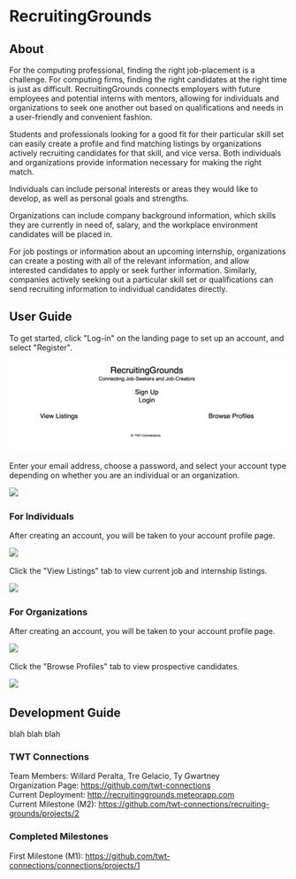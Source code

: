 # RecruitingGrounds 

## About
For the computing professional, finding the right job-placement is a challenge. For computing firms, finding the right candidates at the right time is just as difficult. RecruitingGrounds connects employers with future employees and potential interns with mentors, allowing for individuals and organizations to seek one another out based on qualifications and needs in a user-friendly and convenient fashion.

Students and professionals looking for a good fit for their particular skill set can easily create a profile and find matching listings by organizations actively recruiting candidates for that skill, and vice versa. Both individuals and organizations provide information necessary for making the right match. 

Individuals can include personal interests or areas they would like to develop, as well as personal goals and strengths.

Organizations can include company background information, which skills they are currently in need of, salary, and the workplace environment candidates will be placed in.

For job postings or information about an upcoming internship, organizations can create a posting with all of the relevant information, and allow interested candidates to apply or seek further information. Similarly, companies actively seeking out a particular skill set or qualifications can send recruiting information to individual candidates directly.

## User Guide
To get started, click "Log-in" on the landing page to set up an account, and select "Register".

<img src="LandingPage.png"/>

Enter your email address, choose a password, and select your account type depending on whether you are an individual or an organization.

<img src="SignIn.png"/>

### For Individuals
After creating an account, you will be taken to your account profile page.

<img src="UserAccountHomePage.png"/>

Click the "View Listings" tab to view current job and internship listings.

<img src="ViewListings.png"/>

### For Organizations
After creating an account, you will be taken to your account profile page.

<img src="CompanyAccountHomePage.png"/>

Click the "Browse Profiles" tab to view prospective candidates.

<img src="BrowseProfiles.png"/>

## Development Guide
blah blah blah

### TWT Connections
Team Members: Willard Peralta, Tre Gelacio, Ty Gwartney <br/>
Organization Page: <a href="https://github.com/twt-connections">https://github.com/twt-connections</a> <br/>
Current Deployment: <a href="http://recruitinggrounds.meteorapp.com">http://recruitinggrounds.meteorapp.com</a> <br/>
Current Milestone (M2): <a href="https://github.com/twt-connections/recruiting-grounds/projects/2">https://github.com/twt-connections/recruiting-grounds/projects/2<a/>

### Completed Milestones
First Milestone (M1): <a href="https://github.com/twt-connections/connections/projects/1">https://github.com/twt-connections/connections/projects/1</a>
